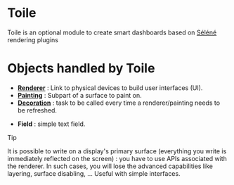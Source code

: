 Toile
=====

Toile is an optional module to create smart dashboards based on [Séléné](https://github.com/destroyedlolo/Selene) rendering plugins

# Objects handled by Toile

- **[Renderer](Renderer.md)** : Link to physical devices to build user interfaces (UI).
- **[Painting](Painting.md)** : Subpart of a surface to paint on.
- **[Decoration](Decoration.md)** : task to be called every time a renderer/painting needs to be refreshed.
<!--
- **Series** : list of paintings to be displayed.
-->
- **Field** : simple text field.

> [!TIP]
> It is possible to write on a display's primary surface (everything you write is immediately reflected on the screen) : you have to use APIs associated with the renderer.
>  In such cases, you will lose the advanced capabilities like layering, surface disabling, ... Useful with simple interfaces.
